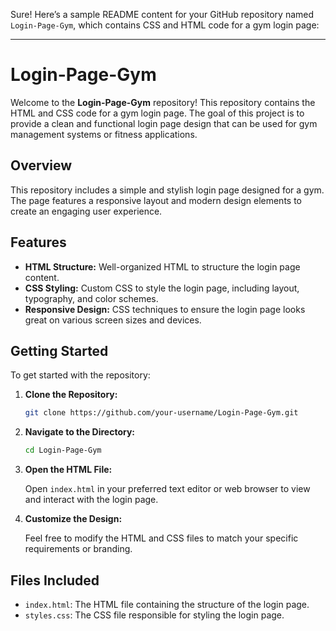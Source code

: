 Sure! Here’s a sample README content for your GitHub repository named `Login-Page-Gym`, which contains CSS and HTML code for a gym login page:

---

# Login-Page-Gym

Welcome to the **Login-Page-Gym** repository! This repository contains the HTML and CSS code for a gym login page. The goal of this project is to provide a clean and functional login page design that can be used for gym management systems or fitness applications.

## Overview

This repository includes a simple and stylish login page designed for a gym. The page features a responsive layout and modern design elements to create an engaging user experience.

## Features

- **HTML Structure:** Well-organized HTML to structure the login page content.
- **CSS Styling:** Custom CSS to style the login page, including layout, typography, and color schemes.
- **Responsive Design:** CSS techniques to ensure the login page looks great on various screen sizes and devices.

## Getting Started

To get started with the repository:

1. **Clone the Repository:**

   ```bash
   git clone https://github.com/your-username/Login-Page-Gym.git
   ```

2. **Navigate to the Directory:**

   ```bash
   cd Login-Page-Gym
   ```

3. **Open the HTML File:**

   Open `index.html` in your preferred text editor or web browser to view and interact with the login page.

4. **Customize the Design:**

   Feel free to modify the HTML and CSS files to match your specific requirements or branding.

## Files Included

- `index.html`: The HTML file containing the structure of the login page.
- `styles.css`: The CSS file responsible for styling the login page.

